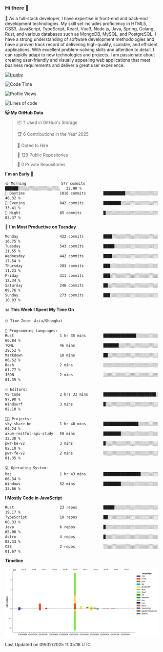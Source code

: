 ### Hi there 👋

🌱 As a full-stack developer, I have expertise in front-end and back-end development technologies. My skill set includes proficiency in HTML5, CSS3, JavaScript, TypeScript, React, Vue3, Node.js, Java, Spring, Golang, Rust, and various databases such as MongoDB, MySQL, and PostgreSQL. I have a strong understanding of software development methodologies and have a proven track record of delivering high-quality, scalable, and efficient applications. With excellent problem-solving skills and attention to detail, I can rapidly adapt to new technologies and projects. I am passionate about creating user-friendly and visually appealing web applications that meet business requirements and deliver a great user experience.

[![trophy](https://github-profile-trophy.vercel.app/?username=elton&rank=SECRET,SSS,SS,S,AAA,AA,A&theme=onedark&no-frame=true&margin-w=10)](https://github.com/ryo-ma/github-profile-trophy)

<!--START_SECTION:waka-->
![Code Time](http://img.shields.io/badge/Code%20Time-1%2C431%20hrs%2046%20mins-blue)

![Profile Views](http://img.shields.io/badge/Profile%20Views-0-blue)

![Lines of code](https://img.shields.io/badge/From%20Hello%20World%20I%27ve%20Written-5.6%20million%20lines%20of%20code-blue)

**🐱 My GitHub Data** 

> 📦 ? Used in GitHub's Storage 
 > 
> 🏆 6 Contributions in the Year 2025
 > 
> 💼 Opted to Hire
 > 
> 📜 129 Public Repositories 
 > 
> 🔑 0 Private Repositories 
 > 
**I'm an Early 🐤** 

```text
🌞 Morning                577 commits         ██████░░░░░░░░░░░░░░░░░░░   22.90 % 
🌆 Daytime                1016 commits        ██████████░░░░░░░░░░░░░░░   40.32 % 
🌃 Evening                842 commits         ████████░░░░░░░░░░░░░░░░░   33.41 % 
🌙 Night                  85 commits          █░░░░░░░░░░░░░░░░░░░░░░░░   03.37 % 
```
📅 **I'm Most Productive on Tuesday** 

```text
Monday                   422 commits         ████░░░░░░░░░░░░░░░░░░░░░   16.75 % 
Tuesday                  543 commits         █████░░░░░░░░░░░░░░░░░░░░   21.55 % 
Wednesday                442 commits         ████░░░░░░░░░░░░░░░░░░░░░   17.54 % 
Thursday                 283 commits         ███░░░░░░░░░░░░░░░░░░░░░░   11.23 % 
Friday                   311 commits         ███░░░░░░░░░░░░░░░░░░░░░░   12.34 % 
Saturday                 246 commits         ██░░░░░░░░░░░░░░░░░░░░░░░   09.76 % 
Sunday                   273 commits         ███░░░░░░░░░░░░░░░░░░░░░░   10.83 % 
```


📊 **This Week I Spent My Time On** 

```text
🕑︎ Time Zone: Asia/Shanghai

💬 Programming Languages: 
Rust                     1 hr 35 mins        ███████████████░░░░░░░░░░   60.84 % 
TOML                     46 mins             ███████░░░░░░░░░░░░░░░░░░   29.52 % 
Markdown                 10 mins             ██░░░░░░░░░░░░░░░░░░░░░░░   06.52 % 
Bash                     2 mins              ░░░░░░░░░░░░░░░░░░░░░░░░░   01.77 % 
JSON                     2 mins              ░░░░░░░░░░░░░░░░░░░░░░░░░   01.35 % 

🔥 Editors: 
VS Code                  2 hrs 33 mins       ████████████████████████░   97.90 % 
Windsurf                 3 mins              █░░░░░░░░░░░░░░░░░░░░░░░░   02.10 % 

🐱‍💻 Projects: 
sky-share-be             1 hr 40 mins        ████████████████░░░░░░░░░   64.24 % 
axum-restful-api-study   50 mins             ████████░░░░░░░░░░░░░░░░░   32.30 % 
pwr-be-v2                3 mins              █░░░░░░░░░░░░░░░░░░░░░░░░   02.10 % 
pwr-fe-v2                2 mins              ░░░░░░░░░░░░░░░░░░░░░░░░░   01.35 % 

💻 Operating System: 
Mac                      1 hr 43 mins        █████████████████░░░░░░░░   66.34 % 
Windows                  52 mins             ████████░░░░░░░░░░░░░░░░░   33.66 % 
```

**I Mostly Code in JavaScript** 

```text
Rust                     23 repos            █████░░░░░░░░░░░░░░░░░░░░   19.17 % 
TypeScript               10 repos            ██░░░░░░░░░░░░░░░░░░░░░░░   08.33 % 
Java                     6 repos             █░░░░░░░░░░░░░░░░░░░░░░░░   05.00 % 
Astro                    4 repos             █░░░░░░░░░░░░░░░░░░░░░░░░   03.33 % 
CSS                      2 repos             ░░░░░░░░░░░░░░░░░░░░░░░░░   01.67 % 
```



**Timeline**

![Lines of Code chart](https://raw.githubusercontent.com/elton/elton/main/assets/bar_graph.png)


 Last Updated on 09/02/2025 11:05:18 UTC
<!--END_SECTION:waka-->

<!--
**elton/elton** is a ✨ _special_ ✨ repository because its `README.md` (this file) appears on your GitHub profile.

Here are some ideas to get you started:

- 🔭 I’m currently working on ...
- 🌱 I’m currently learning ...
- 👯 I’m looking to collaborate on ...
- 🤔 I’m looking for help with ...
- 💬 Ask me about ...
- 📫 How to reach me: ...
- 😄 Pronouns: ...
- ⚡ Fun fact: ...
-->
